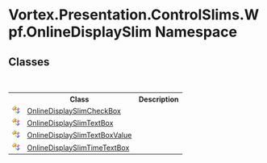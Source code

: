 # Vortex.Presentation.ControlSlims.Wpf.OnlineDisplaySlim Namespace

## Classes
&nbsp;<table><tr><th></th><th>Class</th><th>Description</th></tr><tr><td>![Public class](media/pubclass.gif "Public class")</td><td><a href="T_Vortex_Presentation_ControlSlims_Wpf_OnlineDisplaySlim_OnlineDisplaySlimCheckBox.md">OnlineDisplaySlimCheckBox</a></td><td /></tr><tr><td>![Public class](media/pubclass.gif "Public class")</td><td><a href="T_Vortex_Presentation_ControlSlims_Wpf_OnlineDisplaySlim_OnlineDisplaySlimTextBox.md">OnlineDisplaySlimTextBox</a></td><td /></tr><tr><td>![Public class](media/pubclass.gif "Public class")</td><td><a href="T_Vortex_Presentation_ControlSlims_Wpf_OnlineDisplaySlim_OnlineDisplaySlimTextBoxValue.md">OnlineDisplaySlimTextBoxValue</a></td><td /></tr><tr><td>![Public class](media/pubclass.gif "Public class")</td><td><a href="T_Vortex_Presentation_ControlSlims_Wpf_OnlineDisplaySlim_OnlineDisplaySlimTimeTextBox.md">OnlineDisplaySlimTimeTextBox</a></td><td /></tr></table>&nbsp;
